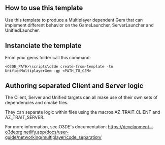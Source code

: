 ## How to use this template

Use this template to produce a Multiplayer dependent Gem that can implement different behavior on the GameLauncher, ServerLauncher and UnifiedLauncher.

## Instanciate the template
From your gems folder call this command:

```
<O3DE_PATH>\scripts\o3de create-from-template -tn UnifiedMultiplayerGem -gp <PATH_TO_GEM>
```

## Authoring separated Client and Server logic

The Client, Server and Unified targets can all make use of their own sets of dependencies and cmake files.

They can separate logic within files using the macros AZ_TRAIT_CLIENT and AZ_TRAIT_SERVER.

For more information, see O3DE's documentation: https://development--o3deorg.netlify.app/docs/user-guide/networking/multiplayer/code_separation/
